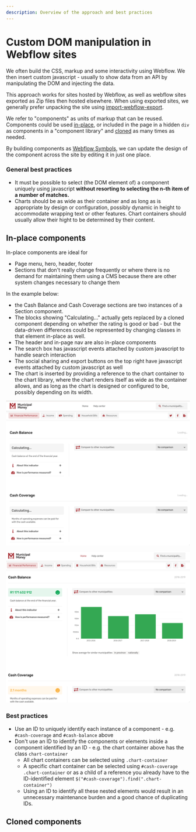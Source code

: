```yaml
---
description: Overview of the approach and best practices
---
```


# Custom DOM manipulation in Webflow sites

We often build the CSS, markup and some interactivity using Webflow. We then insert custom javascript - usually to show data from an API by manipulating the DOM and injecting the data.

This approach works for sites hosted by Webflow, as well as webflow sites exported as Zip files then hosted elsewhere. When using exported sites, we generally prefer unpacking the site using [import-webflow-export](https://www.npmjs.com/package/import-webflow-export).

We refer to "components" as units of markup that can be reused. Components could be used [in-place](custom-dom-manipulation-in-webflow-sites.md#in-place-components), or included in the page in a hidden `div` as components in a "component library" and [cloned](custom-dom-manipulation-in-webflow-sites.md#cloned-components) as many times as needed.

By building components as [Webflow Symbols](https://university.webflow.com/lesson/symbols), we can update the design of the component across the site by editing it in just one place.

### General best practices

* It must be possible to select \(the DOM element of\) a component uniquely using javascript **without resorting to selecting the n-th item of a number of matches.**
* Charts should be as wide as their container and as long as is appropriate by design or configuration, possibly dynamic in height to accommodate wrapping text or other features. Chart containers should usually allow their hight to be determined by their content.

## In-place components

In-place components are ideal for

* Page menu, hero, header, footer
* Sections that don't really change frequently or where there is no demand for maintaining them using a CMS because there are other system changes necessary to change them

In the example below:

* the Cash Balance and Cash Coverage sections are two instances of a Section component.
* The blocks showing "Calculating..." actually gets replaced by a cloned component depending on whether the rating is good or bad - but the data-driven differences could be represented by changing classes in that element in-place as well.
* The header and in-page nav are also in-place components
* The search box has javascript events attached by custom javascript to handle search interaction
* The social sharing and export buttons on the top right have javascript events attached by custom javascript as well
* The chart is inserted by providing a reference to the chart container to the chart library, where the chart renders itself as wide as the container allows, and as long as the chart is designed or configured to be, possibly depending on its width.

![Example in-place components before javascript populates the page with data](../.gitbook/assets/screenshot_2020-11-20_15-24-02.png)

![Example in-page components after Javascript has populated the data dynamically](../.gitbook/assets/screenshot_2020-11-20_15-29-15.png)

### Best practices

* Use an ID to uniquely identify each instance of a component - e.g. `#cash-coverage` and `#cash-balance` above
* Don't use an ID to identify the components or elements inside a component identified by an ID - e.g. the chart container above has the class `chart-container`
  * All chart containers can be selected using `.chart-container`
  * A specific chart container can be selected using `#cash-coverage .chart-container` or as a child of a reference you already have to the ID-identified element `$("#cash-coverage").find(".chart-container")`
  * Using an ID to identify all these nested elements would result in an unnecessary maintenance burden and a good chance of duplicating IDs.

## Cloned components

